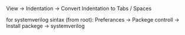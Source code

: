 View -> Indentation -> Convert Indentation to Tabs / Spaces

for systemverilog sintax (from root): Preferances -> Packege controll -> Install packege -> systemverilog